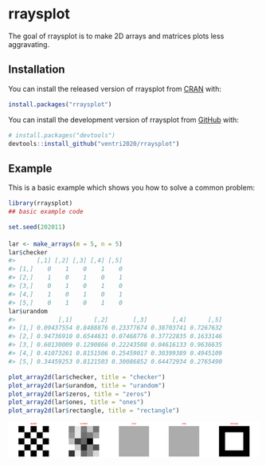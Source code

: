 
<!-- README.md is generated from README.Rmd. Please edit that file -->

# rraysplot

<!-- badges: start -->
<!-- badges: end -->

The goal of rraysplot is to make 2D arrays and matrices plots less
aggravating.

## Installation

You can install the released version of rraysplot from
[CRAN](https://CRAN.R-project.org) with:

``` r
install.packages("rraysplot")
```

You can install the development version of rraysplot from
[GitHub](https://github.com/) with:

``` r
# install.packages("devtools")
devtools::install_github("ventri2020/rraysplot")
```

## Example

This is a basic example which shows you how to solve a common problem:

``` r
library(rraysplot)
## basic example code
```

``` r
set.seed(202011)

lar <- make_arrays(m = 5, n = 5)
lar$checker
#>      [,1] [,2] [,3] [,4] [,5]
#> [1,]    0    1    0    1    0
#> [2,]    1    0    1    0    1
#> [3,]    0    1    0    1    0
#> [4,]    1    0    1    0    1
#> [5,]    0    1    0    1    0
lar$urandom
#>            [,1]      [,2]       [,3]       [,4]      [,5]
#> [1,] 0.09437554 0.8488876 0.23377674 0.38703741 0.7267632
#> [2,] 0.94736910 0.6544631 0.07468776 0.37722835 0.1633146
#> [3,] 0.60130009 0.1290866 0.22243508 0.04616133 0.9636635
#> [4,] 0.41073261 0.8151506 0.25459017 0.30399389 0.4945109
#> [5,] 0.34459253 0.8121503 0.30086852 0.64472934 0.2765490
```

``` r
plot_array2d(lar$checker, title = "checker")
plot_array2d(lar$urandom, title = "urandom")
plot_array2d(lar$zeros, title = "zeros")
plot_array2d(lar$ones, title = "ones")
plot_array2d(lar$rectangle, title = "rectangle")
```

<img src="man/figures/README-figures-side-1.png" width="20%" /><img src="man/figures/README-figures-side-2.png" width="20%" /><img src="man/figures/README-figures-side-3.png" width="20%" /><img src="man/figures/README-figures-side-4.png" width="20%" /><img src="man/figures/README-figures-side-5.png" width="20%" />
